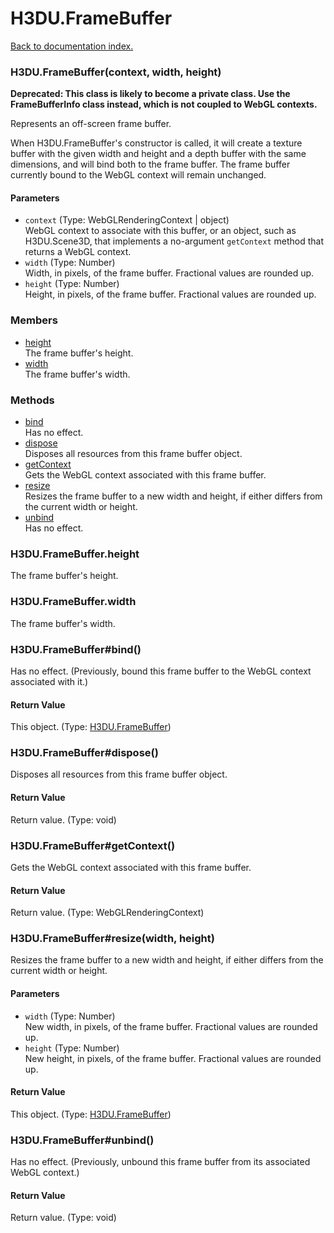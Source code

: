 # H3DU.FrameBuffer

[Back to documentation index.](index.md)

 <a name='H3DU.FrameBuffer'></a>
### H3DU.FrameBuffer(context, width, height)

<b>Deprecated: This class is likely to become a private class.
Use the FrameBufferInfo class instead, which is not coupled to WebGL
contexts.</b>

Represents an off-screen frame buffer.

When H3DU.FrameBuffer's
constructor is called, it will create a texture buffer with the given
width and height and a depth buffer with the same dimensions,
and will bind both to the frame buffer. The frame buffer currently
bound to the WebGL context will remain unchanged.

#### Parameters

* `context` (Type: WebGLRenderingContext | object)<br>
    WebGL context to associate with this buffer, or an object, such as H3DU.Scene3D, that implements a no-argument <code>getContext</code> method that returns a WebGL context.
* `width` (Type: Number)<br>
    Width, in pixels, of the frame buffer. Fractional values are rounded up.
* `height` (Type: Number)<br>
    Height, in pixels, of the frame buffer. Fractional values are rounded up.

### Members

* [height](#H3DU.FrameBuffer.height)<br>The frame buffer's height.
* [width](#H3DU.FrameBuffer.width)<br>The frame buffer's width.

### Methods

* [bind](#H3DU.FrameBuffer_H3DU.FrameBuffer_bind)<br>Has no effect.
* [dispose](#H3DU.FrameBuffer_H3DU.FrameBuffer_dispose)<br>Disposes all resources from this frame buffer object.
* [getContext](#H3DU.FrameBuffer_H3DU.FrameBuffer_getContext)<br>Gets the WebGL context associated with this frame buffer.
* [resize](#H3DU.FrameBuffer_H3DU.FrameBuffer_resize)<br>Resizes the frame buffer to a new width and height,
if either differs from the current width or height.
* [unbind](#H3DU.FrameBuffer_H3DU.FrameBuffer_unbind)<br>Has no effect.

<a id='H3DU.FrameBuffer.height'></a>
### H3DU.FrameBuffer.height

The frame buffer's height.

<a id='H3DU.FrameBuffer.width'></a>
### H3DU.FrameBuffer.width

The frame buffer's width.

 <a name='H3DU.FrameBuffer_H3DU.FrameBuffer_bind'></a>
### H3DU.FrameBuffer#bind()

Has no effect. (Previously, bound this frame buffer to the WebGL context associated with
it.)

#### Return Value

This object. (Type: <a href="H3DU.FrameBuffer.md">H3DU.FrameBuffer</a>)

 <a name='H3DU.FrameBuffer_H3DU.FrameBuffer_dispose'></a>
### H3DU.FrameBuffer#dispose()

Disposes all resources from this frame buffer object.

#### Return Value

Return value. (Type: void)

 <a name='H3DU.FrameBuffer_H3DU.FrameBuffer_getContext'></a>
### H3DU.FrameBuffer#getContext()

Gets the WebGL context associated with this frame buffer.

#### Return Value

Return value. (Type: WebGLRenderingContext)

 <a name='H3DU.FrameBuffer_H3DU.FrameBuffer_resize'></a>
### H3DU.FrameBuffer#resize(width, height)

Resizes the frame buffer to a new width and height,
if either differs from the current width or height.

#### Parameters

* `width` (Type: Number)<br>
    New width, in pixels, of the frame buffer. Fractional values are rounded up.
* `height` (Type: Number)<br>
    New height, in pixels, of the frame buffer. Fractional values are rounded up.

#### Return Value

This object. (Type: <a href="H3DU.FrameBuffer.md">H3DU.FrameBuffer</a>)

 <a name='H3DU.FrameBuffer_H3DU.FrameBuffer_unbind'></a>
### H3DU.FrameBuffer#unbind()

Has no effect. (Previously, unbound this frame buffer from its associated WebGL context.)

#### Return Value

Return value. (Type: void)
